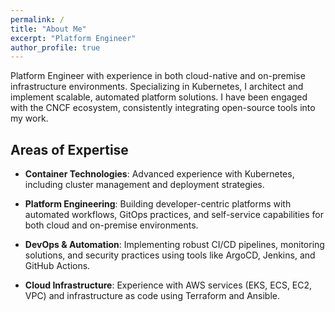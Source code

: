 ```yaml
---
permalink: /
title: "About Me"
excerpt: "Platform Engineer"
author_profile: true
---
```


Platform Engineer with experience in both cloud-native and on-premise infrastructure environments. Specializing in Kubernetes, I architect and implement scalable, automated platform solutions. I have been engaged with the CNCF ecosystem, consistently integrating open-source tools into my work.

## Areas of Expertise

- **Container Technologies**: Advanced experience with Kubernetes, including cluster management and deployment strategies.

- **Platform Engineering**: Building developer-centric platforms with automated workflows, GitOps practices, and self-service capabilities for both cloud and on-premise environments.

- **DevOps & Automation**: Implementing robust CI/CD pipelines, monitoring solutions, and security practices using tools like ArgoCD, Jenkins, and GitHub Actions.

- **Cloud Infrastructure**: Experience with AWS services (EKS, ECS, EC2, VPC) and infrastructure as code using Terraform and Ansible.
